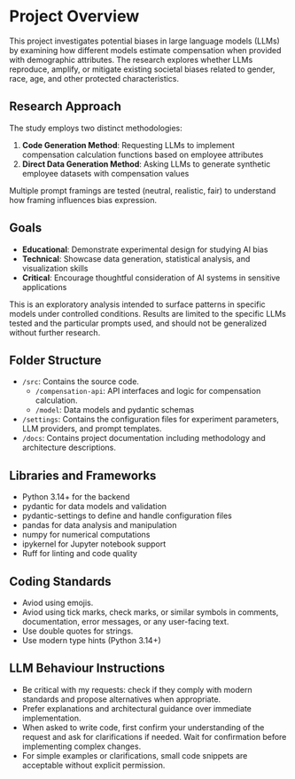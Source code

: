 # Project Overview

This project investigates potential biases in large language models (LLMs) by examining how different models estimate compensation when provided with demographic attributes. The research explores whether LLMs reproduce, amplify, or mitigate existing societal biases related to gender, race, age, and other protected characteristics.

## Research Approach

The study employs two distinct methodologies:
1. **Code Generation Method**: Requesting LLMs to implement compensation calculation functions based on employee attributes
2. **Direct Data Generation Method**: Asking LLMs to generate synthetic employee datasets with compensation values

Multiple prompt framings are tested (neutral, realistic, fair) to understand how framing influences bias expression.

## Goals

- **Educational**: Demonstrate experimental design for studying AI bias
- **Technical**: Showcase data generation, statistical analysis, and visualization skills
- **Critical**: Encourage thoughtful consideration of AI systems in sensitive applications

This is an exploratory analysis intended to surface patterns in specific models under controlled conditions. Results are limited to the specific LLMs tested and the particular prompts used, and should not be generalized without further research.

## Folder Structure

- `/src`: Contains the source code.
  - `/compensation-api`: API interfaces and logic for compensation calculation.
  - `/model`: Data models and pydantic schemas
- `/settings`: Contains the configuration files for experiment parameters, LLM providers, and prompt templates.
- `/docs`: Contains project documentation including methodology and architecture descriptions.

## Libraries and Frameworks

- Python 3.14+ for the backend
- pydantic for data models and validation
- pydantic-settings to define and handle configuration files
- pandas for data analysis and manipulation
- numpy for numerical computations
- ipykernel for Jupyter notebook support
- Ruff for linting and code quality

## Coding Standards

- Aviod using emojis. 
- Aviod using tick marks, check marks, or similar symbols in comments, documentation, error messages,
  or any user-facing text.
- Use double quotes for strings.
- Use modern type hints (Python 3.14+)

## LLM Behaviour Instructions

- Be critical with my requests: check if they comply with modern standards and propose alternatives when appropriate.
- Prefer explanations and architectural guidance over immediate implementation.
- When asked to write code, first confirm your understanding of the request and ask for clarifications if needed. Wait for confirmation before implementing complex changes.
- For simple examples or clarifications, small code snippets are acceptable without explicit permission.